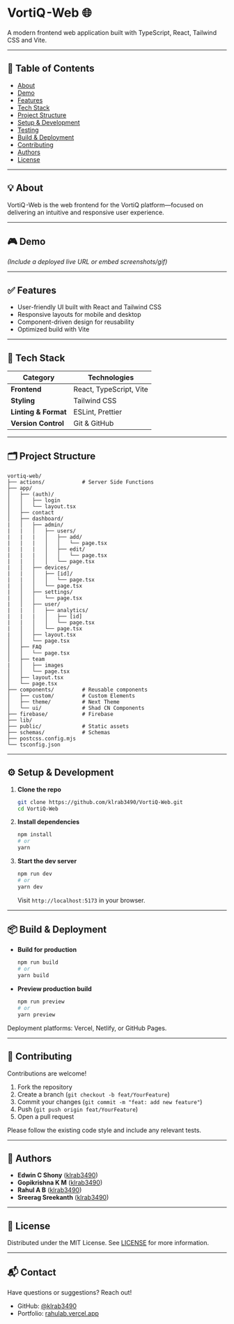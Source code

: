 # VortiQ -Web 🌐

A modern frontend web application built with TypeScript, React, Tailwind CSS and Vite.

---

## 🚀 Table of Contents

* [About](#about)
* [Demo](#demo)
* [Features](#features)
* [Tech Stack](#tech-stack)
* [Project Structure](#project-structure)
* [Setup & Development](#setup--development)
* [Testing](#testing)
* [Build & Deployment](#build--deployment)
* [Contributing](#contributing)
* [Authors](#authors)
* [License](#license)

---

## 💡 About

VortiQ -Web is the web frontend for the VortiQ platform—focused on delivering an intuitive and responsive user experience.

---

## 🎮 Demo

*(Include a deployed live URL or embed screenshots/gif)*

---

## ✅ Features

* User-friendly UI built with React and Tailwind CSS
* Responsive layouts for mobile and desktop
* Component-driven design for reusability
* Optimized build with Vite

---

## 🧰 Tech Stack

| Category             | Technologies            |
| -------------------- | ----------------------- |
| **Frontend**         | React, TypeScript, Vite |
| **Styling**          | Tailwind CSS            |
| **Linting & Format** | ESLint, Prettier        |
| **Version Control**  | Git & GitHub            |

---

## 🗂 Project Structure

```
vortiq-web/
├── actions/            # Server Side Functions
├── app/
│   ├── (auth)/         
│   │   ├── login         
│   │   └── layout.tsx             
│   ├── contact         
│   ├── dashboard/
|   │   ├── admin/
|   |   │   ├── users/
|   |   |   │   ├── add/
|   |   |   │   │   └── page.tsx             
|   |   |   │   ├── edit/
|   |   |   │   │   └── page.tsx             
|   |   │   │   └── page.tsx             
|   │   ├── devices/
|   |   │   ├── [id]/
|   |   │   │   └── page.tsx             
|   │   │   └── page.tsx             
|   │   ├── settings/
|   │   │   └── page.tsx             
|   │   ├── user/
|   |   │   ├── analytics/
|   |   |   │   ├── [id]
|   |   │   │   └── page.tsx             
|   │   │   └── page.tsx             
|   │   ├── layout.tsx
│   │   └── page.tsx             
│   ├── FAQ         
│   │   └── page.tsx             
│   ├── team         
|   │   ├── images
│   │   └── page.tsx             
│   ├── layout.tsx         
│   └── page.tsx             
├── components/         # Reusable components
│   ├── custom/         # Custom Elements
│   ├── theme/          # Next Theme
│   └── ui/             # Shad CN Components
├── firebase/           # Firebase
├── lib/                
├── public/             # Static assets
├── schemas/            # Schemas
├── postcss.config.mjs
└── tsconfig.json      
```

---

## ⚙️ Setup & Development

1. **Clone the repo**

   ```bash
   git clone https://github.com/klrab3490/VortiQ-Web.git
   cd VortiQ-Web
   ```

2. **Install dependencies**

   ```bash
   npm install
   # or
   yarn
   ```

3. **Start the dev server**

   ```bash
   npm run dev
   # or
   yarn dev
   ```

   Visit `http://localhost:5173` in your browser.

---

## 📦 Build & Deployment

* **Build for production**

  ```bash
  npm run build
  # or
  yarn build
  ```

* **Preview production build**

  ```bash
  npm run preview
  # or
  yarn preview
  ```

Deployment platforms: Vercel, Netlify, or GitHub Pages.

---

## 🤝 Contributing

Contributions are welcome!

1. Fork the repository
2. Create a branch (`git checkout -b feat/YourFeature`)
3. Commit your changes (`git commit -m "feat: add new feature"`)
4. Push (`git push origin feat/YourFeature`)
5. Open a pull request

Please follow the existing code style and include any relevant tests.

---

## 🤖 Authors

* **Edwin C Shony** ([klrab3490](https://github.com/edwincshony))
* **Gopikrishna K M** ([klrab3490](https://github.com/gk732))
* **Rahul A B** ([klrab3490](https://github.com/klrab3490))
* **Sreerag Sreekanth** ([klrab3490](https://github.com/SreeragSreekanth))

---

## 📄 License

Distributed under the MIT License. See [LICENSE](LICENSE) for more information.

---

## 📬 Contact

Have questions or suggestions? Reach out!

* GitHub: [@klrab3490](https://github.com/klrab3490)
* Portfolio: [rahulab.vercel.app](https://rahulab.vercel.app)
